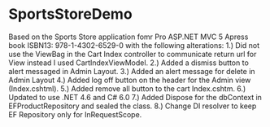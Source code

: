# SportsStoreDemo
Based on the Sports Store application fomr Pro ASP.NET MVC 5 Apress book ISBN13: 978-1-4302-6529-0
with the following alterations:
1.)	Did not use the ViewBag in the Cart Index controller to communicate return url for View instead I used CartIndexViewModel.
2.)	Added a dismiss button to alert messaged in Admin Layout.
3.)	Added an alert message for delete in Admin Layout
4.)	Added log off button on the header for the Admin view (Index.cshtml).
5.)	Added remove all button to the cart Index.cshtm.
6.)	Updated to use .NET 4.6 and C# 6.0
7.)	Added Dispose for the dbContext in EFProductRepository and sealed the class.
8.)	Change DI resolver to keep EF Repository only for InRequestScope.
